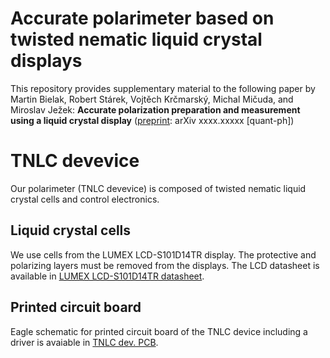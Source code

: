 # Accurate polarimeter based on twisted nematic liquid crystal displays
This repository provides supplementary material to the following paper by Martin Bielak, Robert Stárek, Vojtěch Krčmarský, Michal Mičuda, and Miroslav Ježek:
**Accurate polarization preparation and measurement using a liquid crystal display** ([preprint](URL): arXiv xxxx.xxxxx [quant-ph])

# TNLC devevice
Our polarimeter (TNLC devevice) is composed of twisted nematic liquid crystal cells and control electronics.
## Liquid crystal cells
We use cells from the LUMEX LCD-S101D14TR display. The protective and polarizing layers must be removed from the displays. The LCD datasheet is available in [LUMEX LCD-S101D14TR datasheet](https://github.com/BielakM/polarimeter/tree/master/LUMEX%20LCD-S101D14TR%20datasheet).
## Printed circuit board
Eagle schematic for printed circuit board of the TNLC device including a driver is avaiable in [TNLC dev. PCB](https://github.com/BielakM/polarimeter_DEMO/blob/master/TNLC%20dev.%20PCB).
